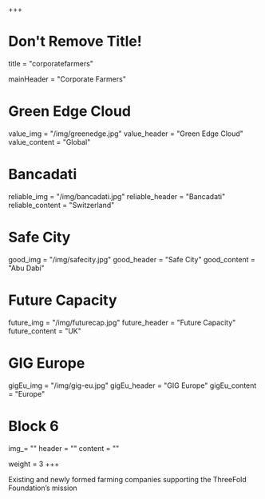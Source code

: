 +++
# Don't Remove Title!
title = "corporatefarmers"

mainHeader = "Corporate Farmers"

# Green Edge Cloud
value_img = "/img/greenedge.jpg"
value_header = "Green Edge Cloud"
value_content = "Global"

# Bancadati
reliable_img = "/img/bancadati.jpg"
reliable_header = "Bancadati"
reliable_content = "Switzerland"

# Safe City
good_img = "/img/safecity.jpg"
good_header = "Safe City"
good_content = "Abu Dabi"

# Future Capacity
future_img = "/img/futurecap.jpg"
future_header = "Future Capacity"
future_content = "UK"

# GIG Europe
gigEu_img = "/img/gig-eu.jpg"
gigEu_header = "GIG Europe"
gigEu_content = "Europe"

# Block 6
img_= ""
header = ""
content = ""

weight = 3
+++

Existing and newly formed farming companies supporting the ThreeFold Foundation’s mission

